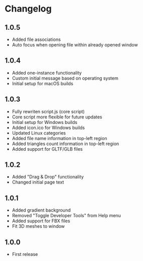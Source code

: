 # Changelog
## 1.0.5
- Added file associations
- Auto focus when opening file within already opened window

## 1.0.4
- Added one-instance functionality
- Custom initial message based on operating system
- Initial setup for macOS builds

## 1.0.3
- Fully rewriten script.js (core script)
- Core script more flexible for future updates
- Initial setup for Windows builds
- Added icon.ico for Windows builds
- Updated Linux categories
- Added file name information in top-left region
- Added triangles count information in top-left region
- Added support for GLTF/GLB files

## 1.0.2
- Added "Drag & Drop" functionality
- Changed initial page text

## 1.0.1
- Added gradient background
- Removed "Toggle Developer Tools" from Help menu
- Added support for FBX files
- Fit 3D meshes to window

## 1.0.0
- First release